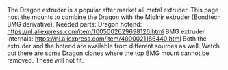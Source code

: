 The Dragon extruder is a popular after market all metal extruder. This page host the mounts to combine the Dragon with the Mjolnir extruder (Bondtech BMG derivative).
Needed parts:
  Dragon hotend: 
    https://nl.aliexpress.com/item/1005002629698126.html
  BMG extruder internals:
    https://nl.aliexpress.com/item/4000021186440.html
Both the extruder and the hotend are available from different sources as well. Watch out there are some Dragon clones where the top BMG mount cannot be removed. These will not fit.
